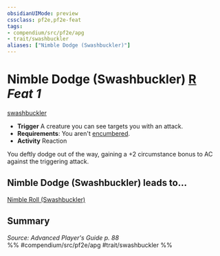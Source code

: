 ```yaml
---
obsidianUIMode: preview
cssclass: pf2e,pf2e-feat
tags:
- compendium/src/pf2e/apg
- trait/swashbuckler
aliases: ["Nimble Dodge (Swashbuckler)"]
---
```

# Nimble Dodge (Swashbuckler)  [R](../../rules/core-rulebook/chapter-9-playing-the-game.md#Actions "Reaction") *Feat 1*  
[swashbuckler](../../rules/traits/swashbuckler-apg.md)  

- **Trigger** A creature you can see targets you with an attack.
- **Requirements**: You aren't [encumbered](../../rules/conditions.md#Encumbered).
- **Activity** Reaction

You deftly dodge out of the way, gaining a +2 circumstance bonus to AC against the triggering attack.

## Nimble Dodge (Swashbuckler) leads to...

[Nimble Roll (Swashbuckler)](nimble-roll-swashbuckler-apg.md)

## Summary

*Source: Advanced Player's Guide p. 88*  
%% #compendium/src/pf2e/apg #trait/swashbuckler %%